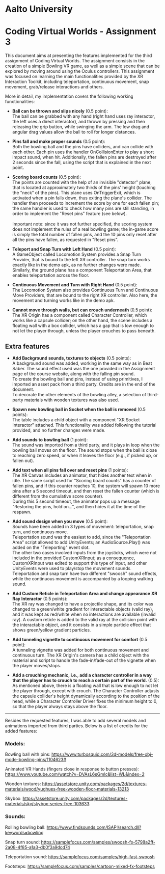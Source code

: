 # Aalto University
# Coding Virtual Worlds - Assignment 3

This document aims at presenting the features implemented for the third assignment of Coding Virtual Worlds. The assignment consists in the creation of a simple Bowling VR game, as well as a simple scene that can be explored by moving around using the Oculus controllers.
This assignment was focused on learning the main functionalities provided by the XR Interaction Toolkit, including teleportation, continuous movement, snap movement, grab/release interactions and others.

More in detail, my implementation covers the following working functionalities:


- **Ball can be thrown and slips nicely** (0.5 point):<br>
The ball can be grabbed with any hand (right hand uses ray interactor, the left uses a direct interactor), and thrown by pressing and then releasing the grip button, while swinging the arm. The low drag and angular drag values allow the ball to roll for longer distances.

- **Pins fall and make proper sounds** (0.5 point):<br>
Both the bowling ball and the pins have colliders, and can collide with each other. Each pin uses the handler OnCollisionEnter to play a short impact sound, when hit.
Additionally, the fallen pins are destroyed after 2 seconds since the fall, using the script that is explained in the next point.

- **Scoring board counts** (0.5 point):<br>
The points are counted with the help of an invisible "detector" plane, that is located at approximately two thirds of the pins' height (touching the "neck" of the pins). This plane uses OnTriggerExit, which is activated when a pin falls down, thus exiting the plane's collider.
The handler then proceeds to increment the score by one for each fallen pin; the same handler is used to check how many pins are still standing, in order to implement the "Reset pins" feature (see below).<br><br>
Important note: since it was not further specified, the scoring system does not implement the rules of a real bowling game; the in-game score is simply the total number of fallen pins, and the 10 pins only reset after all the pins have fallen, as requested in "Reset pins".

- **Teleport and Snap Turn with Left Hand** (0.5 point):<br>
A GameObject called Locomotion System provides a Snap Turn Provider, that is bound to the left XR controller. The snap turn works exactly like in the demo apk, as no further changes were made.<br>
Similarly, the ground plane has a component Teleportation Area, that enables teleportation across the floor.

- **Continuous Movement and Turn with Right Hand** (0.5 point):<br>
The Locomotion System also provides Continuous Turn and Continuous Move Providers, that are bound to the right XR controller. Also here, the movement and turning works like in the demo apk.

- **Cannot move through walls, but can crouch underneath** (0.5 point):<br>
The XR Origin has a component called Character Controller, which works like a capsule collider; on the other hand, the scene includes a floating wall with a box collider, which has a gap that is low enough to not let the player through, unless the player crouches to pass beneath.

## Extra features

- **Add Background sounds, textures to objects** (0.5 points):<br>
A background sound was added, working in the same way as in Beat Saber. The sound effect used was the one provided in the Assignment page of the course website, along with the falling pin sound.<br>
To create the bowling ball and pins, instead of using primitives, I imported an asset pack from a third party. Credits are in the end of the document.<br>
To decorate the other elements of the bowling alley, a selection of third-party materials with wooden textures was also used.

- **Spawn new bowling ball in Socket when the ball is removed** (0.5 points):<br>
The table includes a child object with a component "XR Socket Interactor" attached. This functionality was added following the tutorial provided, and no further changes were made.

- **Add sounds to bowling ball** (1 point):<br>
The sound was imported from a third party, and it plays in loop when the bowling ball moves on the floor. The sound stops when the ball is close to reaching zero speed, or when it leaves the floor (e.g., if picked up, or fallen out).

- **Add text when all pins fall over and reset pins** (1 points):<br>
The XR Canvas includes an animator, that hides another text when in idle. The same script used for "Scoring board counts" has a counter of fallen pins, and if this counter reaches 10, the system will spawn 10 more pins after a 5 second timeout, and then reset the fallen counter (which is different from the cumulative score counter).<br>
During this 5 second timeout, the animator pops up a message "Restoring the pins, hold on...", and then hides it at the time of the respawn.

- **Add sound design when you move** (0.5 point):<br>
Sounds have been added in 3 types of movement: teleportation, snap turn, and continuous move.<br>
Teleportation sound was the easiest to add, since the "Teleportation Area" script allowed to add UnityEvents; an AudioSource.Play() was added on the "Teleporting" event slot.<br>
The other two cases involved inputs from the joysticks, which were not included in the provided CustomXRInput; as a consequence, CustomXRInput was edited to support this type of input, and other UnityEvents were used to play/stop the movement sounds.<br>
Teleportation and snap turn have two different "swoosh" sound effects, while the continuous movement is accompanied by a looping walking sound.

- **Add Custom Reticle in Teleportation Area and change appearance XR Ray Interactor** (0.5 points):<br>
The XR ray was changed to have a projectile shape, and its color was changed to a green/white gradient for interactable objects (valid ray), and it was kept as red/white when no interactions are available (invalid ray). A custom reticle is added to the valid ray at the collision point with the interactable object, and it consists in a simple particle effect that shows green/yellow gradient particles.

- **Add tunneling vignette to continuous movement for comfort** (0.5 point):<br>
A tunneling vignette was added for both continuous movement and continuous turn. The XR Origin's camera has a child object with the material and script to handle the fade-in/fade-out of the vignette when the player moves/stops.

- **Add a crouching mechanic, i.e., add a character controller in a way that the player has to crouch to reach a certain part of the world.** (0.5):<br>
As mentioned above, there is a floating wall that is low enough to not let the player through, except with crouch. The Character Controller adjusts the capsule collider's height dynamically according to the position of the head, while a Character Controller Driver fixes the minimum height to 0, so that the player always stays above the floor.


-------------------------------------------
Besides the requested features, I was able to add several models and animations imported from third parties. Below is a list of credits for the added features:

### Models:

Bowling ball with pins: https://www.turbosquid.com/3d-models/free-obj-mode-bowling-pins/1104623#

Animated VR Hands (fingers close in response to button presses): https://www.youtube.com/watch?v=DVAsL6sGmlc&list=WL&index=2

Wooden textures: https://assetstore.unity.com/packages/2d/textures-materials/wood/yughues-free-wooden-floor-materials-13213

Skybox: https://assetstore.unity.com/packages/2d/textures-materials/sky/skybox-series-free-103633


### Sounds:

Rolling bowling ball: https://www.findsounds.com/ISAPI/search.dll?keywords=bowling

Snap turn sound: https://samplefocus.com/samples/swoosh-fx-5798a2ff-2a08-4f85-a1a3-db0f3a9dcd74

Teleportation sound: https://samplefocus.com/samples/high-fast-swoosh

Footsteps: https://samplefocus.com/samples/cartoon-mixed-fx-footsteps
